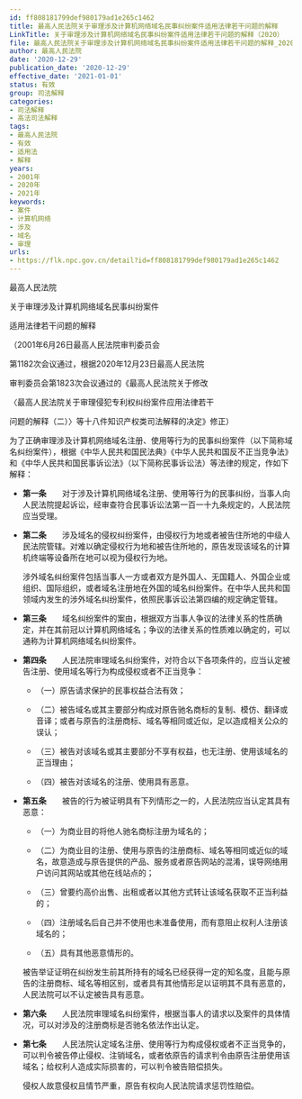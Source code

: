 ```yaml
---
id: ff808181799def980179ad1e265c1462
title: 最高人民法院关于审理涉及计算机网络域名民事纠纷案件适用法律若干问题的解释
LinkTitle: 关于审理涉及计算机网络域名民事纠纷案件适用法律若干问题的解释（2020）
file: 最高人民法院关于审理涉及计算机网络域名民事纠纷案件适用法律若干问题的解释_20201229_ff808181799def980179ad1e265c1462.docx
author: 最高人民法院
date: '2020-12-29'
publication_date: '2020-12-29'
effective_date: '2021-01-01'
status: 有效
group: 司法解释
categories:
- 司法解释
- 高法司法解释
tags:
- 最高人民法院
- 有效
- 适用法
- 解释
years:
- 2001年
- 2020年
- 2021年
keywords:
- 案件
- 计算机网络
- 涉及
- 域名
- 审理
urls:
- https://flk.npc.gov.cn/detail?id=ff808181799def980179ad1e265c1462
---
```


最高人民法院

关于审理涉及计算机网络域名民事纠纷案件

适用法律若干问题的解释

（2001年6月26日最高人民法院审判委员会

第1182次会议通过，根据2020年12月23日最高人民法院

审判委员会第1823次会议通过的《最高人民法院关于修改

〈最高人民法院关于审理侵犯专利权纠纷案件应用法律若干

问题的解释（二）〉等十八件知识产权类司法解释的决定》修正）

为了正确审理涉及计算机网络域名注册、使用等行为的民事纠纷案件（以下简称域名纠纷案件），根据《中华人民共和国民法典》《中华人民共和国反不正当竞争法》和《中华人民共和国民事诉讼法》（以下简称民事诉讼法）等法律的规定，作如下解释：

- **第一条**　　对于涉及计算机网络域名注册、使用等行为的民事纠纷，当事人向人民法院提起诉讼，经审查符合民事诉讼法第一百一十九条规定的，人民法院应当受理。

- **第二条**　　涉及域名的侵权纠纷案件，由侵权行为地或者被告住所地的中级人民法院管辖。对难以确定侵权行为地和被告住所地的，原告发现该域名的计算机终端等设备所在地可以视为侵权行为地。

  涉外域名纠纷案件包括当事人一方或者双方是外国人、无国籍人、外国企业或组织、国际组织，或者域名注册地在外国的域名纠纷案件。在中华人民共和国领域内发生的涉外域名纠纷案件，依照民事诉讼法第四编的规定确定管辖。

- **第三条**　　域名纠纷案件的案由，根据双方当事人争议的法律关系的性质确定，并在其前冠以计算机网络域名；争议的法律关系的性质难以确定的，可以通称为计算机网络域名纠纷案件。

- **第四条**　　人民法院审理域名纠纷案件，对符合以下各项条件的，应当认定被告注册、使用域名等行为构成侵权或者不正当竞争：

  - （一）原告请求保护的民事权益合法有效；

  - （二）被告域名或其主要部分构成对原告驰名商标的复制、模仿、翻译或音译；或者与原告的注册商标、域名等相同或近似，足以造成相关公众的误认；

  - （三）被告对该域名或其主要部分不享有权益，也无注册、使用该域名的正当理由；

  - （四）被告对该域名的注册、使用具有恶意。

- **第五条**　　被告的行为被证明具有下列情形之一的，人民法院应当认定其具有恶意：

  - （一）为商业目的将他人驰名商标注册为域名的；

  - （二）为商业目的注册、使用与原告的注册商标、域名等相同或近似的域名，故意造成与原告提供的产品、服务或者原告网站的混淆，误导网络用户访问其网站或其他在线站点的；

  - （三）曾要约高价出售、出租或者以其他方式转让该域名获取不正当利益的；

  - （四）注册域名后自己并不使用也未准备使用，而有意阻止权利人注册该域名的；

  - （五）具有其他恶意情形的。

  被告举证证明在纠纷发生前其所持有的域名已经获得一定的知名度，且能与原告的注册商标、域名等相区别，或者具有其他情形足以证明其不具有恶意的，人民法院可以不认定被告具有恶意。

- **第六条**　　人民法院审理域名纠纷案件，根据当事人的请求以及案件的具体情况，可以对涉及的注册商标是否驰名依法作出认定。

- **第七条**　　人民法院认定域名注册、使用等行为构成侵权或者不正当竞争的，可以判令被告停止侵权、注销域名，或者依原告的请求判令由原告注册使用该域名；给权利人造成实际损害的，可以判令被告赔偿损失。

  侵权人故意侵权且情节严重，原告有权向人民法院请求惩罚性赔偿。
